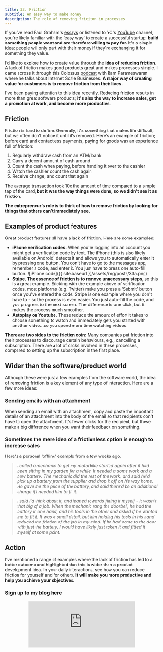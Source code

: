 ```yaml
---
title: 33. Friction
subtitle: An easy way to make money
description: The role of removing friciton in processes
---
```

If you’ve read Paul Graham's [essays]() or listened to YC's [YouTube]() channel, you're likely familiar with the ‘easy way’ to create a successful startup: __build something people want and are therefore willing to pay for.__ It's a simple idea: people will only part with their money if they're exchanging it for something they value.

I’d like to explore how to create value through the __idea of reducing friction.__ A lack of friction makes good products great and makes processes simple. I came across it through this Colossus [podcast]() with Ram Parameswaran where he talks about Internet Scale Businesses. __A major way of creating value for customers is to remove friction from their lives.__

I've been paying attention to this idea recently. Reducing friction results in more than great software products; __it's also the way to increase sales, get a promotion at work, and become more productive.__

## Friction
Friction is hard to define. Generally, it's something that makes life difficult, but we often don’t notice it until it’s removed. Here’s an example of friction; before card and contactless payments, paying for goods was an experience full of friction:

1. Regularly withdraw cash from an ATM/ bank
2. Carry a decent amount of cash around
3. Count the cash when paying, before handing it over to the cashier
4. Watch the cashier count the cash again
5. Receive change, and count that again

The average transaction took 10x the amount of time compared to a simple tap of the card, __but it was the way things were done, so we didn't see it as friction.__

__The entrepreneur’s role is to think of how to remove friction by looking for things that others can’t immediately see.__

## Examples of product features
Great product features all have a lack of friction. Here are some examples:

- __iPhone verification codes.__ When you're logging into an account you might get a verification code by text. The iPhone (this is also likely available on Android) detects it and allows you to automatically enter it by pressing one button. You don’t have to go to the messages app, remember a code, and enter it. You just have to press one auto-fill button.
![iPhone code]({{ site.baseurl }}/assets/img/posts/33a.png)
- __Stripe. The essence of friction is to remove unnecessary steps,__ so this is a great example. Sticking with the example above of verification codes, most platforms (e.g. Twitter) make you press a ‘Submit’ button once you've entered the code. Stripe is one example where you don't have to - so the process is even easier. You just auto-fill the code, and you progress to the next screen. The difference is one click, but it makes the process much smoother.
- __Autoplay on Youtube.__ These reduce the amount of effort it takes to choose something to watch and immediately gets you started with another video…so you spend more time watching videos.

__There are two sides to the friction coin:__ Many companies put friction into their processes to discourage certain behaviours, e.g., cancelling a subscription. There are a lot of clicks involved in these processes, compared to setting up the subscription in the first place.

## Wider than the software/product world
Although these were just a few examples from the software world, the idea of removing friction is a key element of any type of interaction. Here are a few more ideas:

### Sending emails with an attachment
When sending an email with an attachment, copy and paste the important details of an attachment into the body of the email so that recipients don't have to open the attachment. It's fewer clicks for the recipient, but these make a big difference when you want their feedback on something.

### Sometimes the mere idea of a frictionless option is enough to increase sales
Here's a personal ‘offline’ example from a few weeks ago.

> *I called a mechanic to get my motorbike started again after it had been sitting in my garden for a while. It needed a some work and a new battery. The mechanic did the rest of the work, and said he'd pick up a battery from the supplier and drop it off on his way home. He gave me the price of the battery, and said there’d be an additional charge if I needed him to fit it.*

> *I said I’d think about it, and leaned towards fitting it myself - it wasn't that big of a job. When the mechanic rang the doorbell, he had the battery in one hand, and his tools in the other and asked if he wanted me to fit it. It was a small detail, but him holding his tools in his hand reduced the friction of the job in my mind. If he had come to the door with just the battery, I would have likely just taken it and fitted it myself at some point.*

## Action
I’ve mentioned a range of examples where the lack of friction has led to a better outcome and highlighted that this is wider than a product development idea. In your daily interactions, see how you can reduce friction for yourself and for others. __It will make you more productive and help you achieve your objectives.__

### Sign up to my blog here
<div
  style="text-align:center;width:100%;">
<iframe src="https://taariq.substack.com/embed" width="350" height="150" style="border:1px solid #EEE; background:white; margin: 0 auto; dislay: block;" frameborder="0" scrolling="no"></iframe>

</div>

